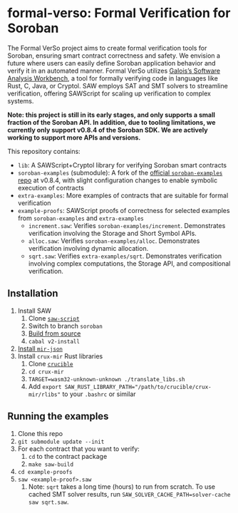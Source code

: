 # formal-verso: Formal Verification for Soroban

The Formal VerSo project aims to create formal verification tools for Soroban,
ensuring smart contract correctness and safety. We envision a future where users
can easily define Soroban application behavior and verify it in an automated
manner. Formal VerSo utilizes [Galois’s Software Analysis
Workbench](https://saw.galois.com/), a tool for formally verifying code in
languages like Rust, C, Java, or Cryptol. SAW employs SAT and SMT solvers to
streamline verification, offering SAWScript for scaling up verification to
complex systems.

**Note: this project is still in its early stages, and only supports a small
fraction of the Soroban API. In addition, due to tooling limitations, we
currently only support v0.8.4 of the Soroban SDK. We are actively working to
support more APIs and versions.**

This repository contains:
- `lib`: A SAWScript+Cryptol library for verifying Soroban smart contracts
- `soroban-examples` (submodule): A fork of the [official `soroban-examples`
  repo](https://github.com/stellar/soroban-examples) at v0.8.4, with slight
  configuration changes to enable symbolic execution of contracts
- `extra-examples`: More examples of contracts that are suitable for formal
  verification
- `example-proofs`: SAWScript proofs of correctness for selected examples from
  `soroban-examples` and `extra-examples`
  - `increment.saw`: Verifies `soroban-examples/increment`. Demonstrates
    verification involving the Storage and Short Symbol APIs.
  - `alloc.saw`: Verifies `soroban-examples/alloc`. Demonstrates verification
    involving dynamic allocation.
  - `sqrt.saw`: Verifies `extra-examples/sqrt`. Demonstrates verification
    involving complex computations, the Storage API, and compositional
    verification.

## Installation

1. Install SAW
   1. Clone [`saw-script`](https://github.com/GaloisInc/saw-script)
   2. Switch to branch `soroban`
   3. [Build from
      source](https://github.com/GaloisInc/saw-script#manual-installation)
   4. `cabal v2-install`
2. [Install
   `mir-json`](https://github.com/GaloisInc/mir-json#installation-instructions)
3. Install `crux-mir` Rust libraries
   1. Clone [`crucible`](https://github.com/GaloisInc/crucible)
   2. `cd crux-mir`
   3. `TARGET=wasm32-unknown-unknown ./translate_libs.sh`
   4. Add `export SAW_RUST_LIBRARY_PATH="/path/to/crucible/crux-mir/rlibs"` to
      your `.bashrc` or similar

## Running the examples

1. Clone this repo
2. `git submodule update --init`
3. For each contract that you want to verify:
   1. `cd` to the contract package
   2. `make saw-build`
4. `cd example-proofs`
5. `saw <example-proof>.saw`
   1. Note: `sqrt` takes a long time (hours) to run from scratch. To use cached
      SMT solver results, run `SAW_SOLVER_CACHE_PATH=solver-cache saw sqrt.saw`.
